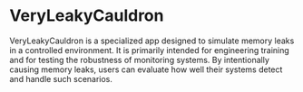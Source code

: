 # VeryLeakyCauldron
VeryLeakyCauldron is a specialized app designed to simulate memory leaks in a controlled environment. It is primarily intended for engineering training and for testing the robustness of monitoring systems. By intentionally causing memory leaks, users can evaluate how well their systems detect and handle such scenarios.
